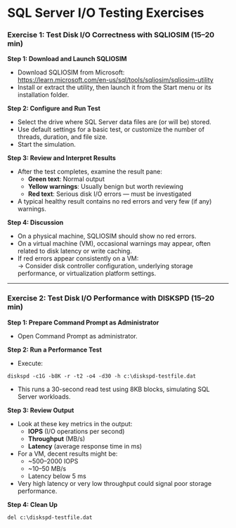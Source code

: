
# SQL Server I/O Testing Exercises

### Exercise 1: Test Disk I/O Correctness with SQLIOSIM (15–20 min)

**Step 1: Download and Launch SQLIOSIM**
- Download SQLIOSIM from Microsoft:  
  https://learn.microsoft.com/en-us/sql/tools/sqliosim/sqliosim-utility  
- Install or extract the utility, then launch it from the Start menu or its installation folder.

**Step 2: Configure and Run Test**
- Select the drive where SQL Server data files are (or will be) stored.
- Use default settings for a basic test, or customize the number of threads, duration, and file size.
- Start the simulation.

**Step 3: Review and Interpret Results**
- After the test completes, examine the result pane:
  - **Green text**: Normal output
  - **Yellow warnings**: Usually benign but worth reviewing
  - **Red text**: Serious disk I/O errors — must be investigated
- A typical healthy result contains no red errors and very few (if any) warnings.

**Step 4: Discussion**
- On a physical machine, SQLIOSIM should show no red errors.
- On a virtual machine (VM), occasional warnings may appear, often related to disk latency or write caching.
- If red errors appear consistently on a VM:  
  → Consider disk controller configuration, underlying storage performance, or virtualization platform settings.

---

### Exercise 2: Test Disk I/O Performance with DISKSPD (15–20 min)

**Step 1: Prepare Command Prompt as Administrator**
- Open Command Prompt as administrator.

**Step 2: Run a Performance Test**
- Execute:
```shell
diskspd -c1G -b8K -r -t2 -o4 -d30 -h c:\diskspd-testfile.dat
```
- This runs a 30-second read test using 8KB blocks, simulating SQL Server workloads.

**Step 3: Review Output**
- Look at these key metrics in the output:
  - **IOPS** (I/O operations per second)
  - **Throughput** (MB/s)
  - **Latency** (average response time in ms)
- For a VM, decent results might be:
  - ~500–2000 IOPS
  - ~10–50 MB/s
  - Latency below 5 ms
- Very high latency or very low throughput could signal poor storage performance.

**Step 4: Clean Up**
```shell
del c:\diskspd-testfile.dat
```
